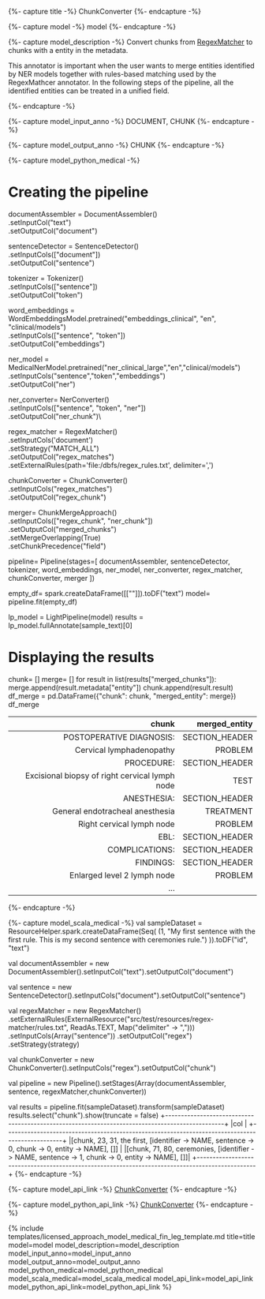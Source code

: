 {%- capture title -%}
ChunkConverter
{%- endcapture -%}

{%- capture model -%}
model
{%- endcapture -%}

{%- capture model_description -%}
Convert chunks from [RegexMatcher](https://nlp.johnsnowlabs.com/docs/en/annotators#regexmatcher) to chunks with a entity in the metadata.

This annotator is important when the user wants to merge entities identified by NER models together with rules-based matching used by the RegexMathcer annotator. In the following steps of the pipeline, all the identified entities can be treated in a unified field.

{%- endcapture -%}

{%- capture model_input_anno -%}
DOCUMENT, CHUNK
{%- endcapture -%}

{%- capture model_output_anno -%}
CHUNK
{%- endcapture -%}

{%- capture model_python_medical -%}
# Creating the pipeline

documentAssembler = DocumentAssembler()\
    .setInputCol("text")\
    .setOutputCol("document")

sentenceDetector = SentenceDetector()\
    .setInputCols(["document"])\
    .setOutputCol("sentence")

tokenizer = Tokenizer()\
    .setInputCols(["sentence"])\
    .setOutputCol("token")

word_embeddings = WordEmbeddingsModel.pretrained("embeddings_clinical", "en", "clinical/models")\
    .setInputCols(["sentence", "token"])\
    .setOutputCol("embeddings")

ner_model = MedicalNerModel.pretrained("ner_clinical_large","en","clinical/models") \
    .setInputCols("sentence","token","embeddings") \
    .setOutputCol("ner")

ner_converter= NerConverter()\
    .setInputCols(["sentence", "token", "ner"])\
    .setOutputCol("ner_chunk")\

regex_matcher = RegexMatcher()\
    .setInputCols('document')\
    .setStrategy("MATCH_ALL")\
    .setOutputCol("regex_matches")\
    .setExternalRules(path='file:/dbfs/regex_rules.txt', delimiter=',')

chunkConverter = ChunkConverter()\
    .setInputCols("regex_matches")\
    .setOutputCol("regex_chunk")

merger= ChunkMergeApproach()\
    .setInputCols(["regex_chunk", "ner_chunk"])\
    .setOutputCol("merged_chunks")\
    .setMergeOverlapping(True)\
    .setChunkPrecedence("field")

pipeline= Pipeline(stages=[
                           documentAssembler,
                           sentenceDetector,
                           tokenizer,
                           word_embeddings,
                           ner_model,
                           ner_converter,
                           regex_matcher,
                           chunkConverter,
                           merger
])

empty_df= spark.createDataFrame([[""]]).toDF("text")
model= pipeline.fit(empty_df)

lp_model = LightPipeline(model)
results = lp_model.fullAnnotate(sample_text)[0]

# Displaying the results

chunk= []
merge= []
for result in list(results["merged_chunks"]):
  merge.append(result.metadata["entity"])
  chunk.append(result.result)
df_merge = pd.DataFrame({"chunk": chunk,  "merged_entity": merge})
df_merge

|                                          chunk |  merged_entity |
|-----------------------------------------------:|---------------:|
|                       POSTOPERATIVE DIAGNOSIS: | SECTION_HEADER |
|                       Cervical lymphadenopathy |        PROBLEM |
|                                     PROCEDURE: | SECTION_HEADER |
| Excisional biopsy of right cervical lymph node |           TEST |
|                                    ANESTHESIA: | SECTION_HEADER |
|                General endotracheal anesthesia |      TREATMENT |
|                      Right cervical lymph node |        PROBLEM |
|                                           EBL: | SECTION_HEADER |
|                                 COMPLICATIONS: | SECTION_HEADER |
|                                      FINDINGS: | SECTION_HEADER |
|                    Enlarged level 2 lymph node |        PROBLEM |
| ...                                            |                |

{%- endcapture -%}

{%- capture model_scala_medical -%}
val sampleDataset = ResourceHelper.spark.createDataFrame(Seq(
 (1, "My first sentence with the first rule. This is my second sentence with ceremonies rule.")
)).toDF("id", "text")

val documentAssembler = new DocumentAssembler().setInputCol("text").setOutputCol("document")

val sentence = new SentenceDetector().setInputCols("document").setOutputCol("sentence")

val regexMatcher = new RegexMatcher()
 .setExternalRules(ExternalResource("src/test/resources/regex-matcher/rules.txt", ReadAs.TEXT, Map("delimiter" -> ",")))
 .setInputCols(Array("sentence"))
 .setOutputCol("regex")
 .setStrategy(strategy)

val chunkConverter = new ChunkConverter().setInputCols("regex").setOutputCol("chunk")

val pipeline = new Pipeline().setStages(Array(documentAssembler, sentence, regexMatcher,chunkConverter))

val results = pipeline.fit(sampleDataset).transform(sampleDataset)
results.select("chunk").show(truncate = false)
+------------------------------------------------------------------------------------------------+
|col                                                                                             |
+------------------------------------------------------------------------------------------------+
|[chunk, 23, 31, the first, [identifier -> NAME, sentence -> 0, chunk -> 0, entity -> NAME], []] |
|[chunk, 71, 80, ceremonies, [identifier -> NAME, sentence -> 1, chunk -> 0, entity -> NAME], []]|
+------------------------------------------------------------------------------------------------+
{%- endcapture -%}



{%- capture model_api_link -%}
[ChunkConverter](https://nlp.johnsnowlabs.com/licensed/api/com/johnsnowlabs/nlp/annotators/chunker/ChunkConverter.html)
{%- endcapture -%}

{%- capture model_python_api_link -%}
[ChunkConverter](https://nlp.johnsnowlabs.com/licensed/api/python/reference/autosummary/sparknlp_jsl/annotator/chunker/chunk_converter/index.html#sparknlp_jsl.annotator.chunker.chunk_converter.ChunkConverter.html)
{%- endcapture -%}


{% include templates/licensed_approach_model_medical_fin_leg_template.md
title=title
model=model
model_description=model_description
model_input_anno=model_input_anno
model_output_anno=model_output_anno
model_python_medical=model_python_medical
model_scala_medical=model_scala_medical
model_api_link=model_api_link
model_python_api_link=model_python_api_link
%}
